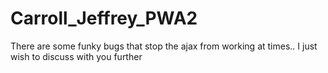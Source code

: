 # Carroll_Jeffrey_PWA2

There are some funky bugs that stop the ajax from working at times.. I just wish to discuss with you further
